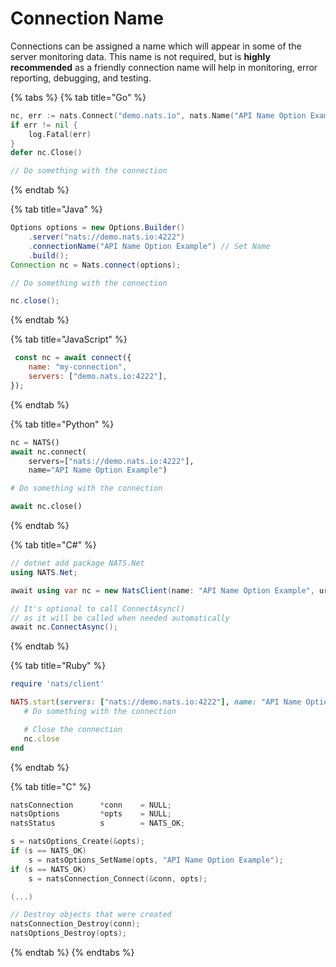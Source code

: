 # Connection Name

Connections can be assigned a name which will appear in some of the server monitoring data. This name is not required, but is **highly recommended** as a friendly connection name will help in monitoring, error reporting, debugging, and testing.

{% tabs %}
{% tab title="Go" %}
```go
nc, err := nats.Connect("demo.nats.io", nats.Name("API Name Option Example"))
if err != nil {
    log.Fatal(err)
}
defer nc.Close()

// Do something with the connection
```
{% endtab %}

{% tab title="Java" %}
```java
Options options = new Options.Builder()
    .server("nats://demo.nats.io:4222")
    .connectionName("API Name Option Example") // Set Name
    .build();
Connection nc = Nats.connect(options);

// Do something with the connection

nc.close();
```
{% endtab %}

{% tab title="JavaScript" %}
```javascript
 const nc = await connect({
    name: "my-connection",
    servers: ["demo.nats.io:4222"],
});
```
{% endtab %}

{% tab title="Python" %}
```python
nc = NATS()
await nc.connect(
    servers=["nats://demo.nats.io:4222"], 
    name="API Name Option Example")

# Do something with the connection

await nc.close()
```
{% endtab %}

{% tab title="C#" %}
```csharp
// dotnet add package NATS.Net
using NATS.Net;

await using var nc = new NatsClient(name: "API Name Option Example", url: "nats://demo.nats.io:4222");

// It's optional to call ConnectAsync()
// as it will be called when needed automatically
await nc.ConnectAsync();
```
{% endtab %}

{% tab title="Ruby" %}
```ruby
require 'nats/client'

NATS.start(servers: ["nats://demo.nats.io:4222"], name: "API Name Option Example") do |nc|
   # Do something with the connection

   # Close the connection
   nc.close
end
```
{% endtab %}

{% tab title="C" %}
```c
natsConnection      *conn    = NULL;
natsOptions         *opts    = NULL;
natsStatus          s        = NATS_OK;

s = natsOptions_Create(&opts);
if (s == NATS_OK)
    s = natsOptions_SetName(opts, "API Name Option Example");
if (s == NATS_OK)
    s = natsConnection_Connect(&conn, opts);

(...)

// Destroy objects that were created
natsConnection_Destroy(conn);
natsOptions_Destroy(opts);
```
{% endtab %}
{% endtabs %}

